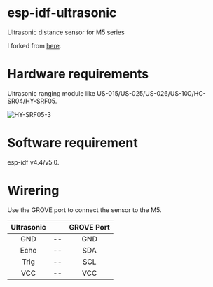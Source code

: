# esp-idf-ultrasonic
Ultrasonic distance sensor for M5 series

I forked from [here](https://github.com/UncleRus/esp-idf-lib/tree/master/examples/ultrasonic).   

# Hardware requirements
Ultrasonic ranging module like US-015/US-025/US-026/US-100/HC-SR04/HY-SRF05.

![HY-SRF05-3](https://user-images.githubusercontent.com/6020549/61570755-a67eff80-aac9-11e9-9e9c-19e946fae39f.JPG)

# Software requirement
esp-idf v4.4/v5.0.   

# Wirering
Use the GROVE port to connect the sensor to the M5.

|Ultrasonic||GROVE Port|
|:-:|:-:|:-:|
|GND|--|GND|
|Echo|--|SDA|
|Trig|--|SCL|
|VCC|--|VCC|

